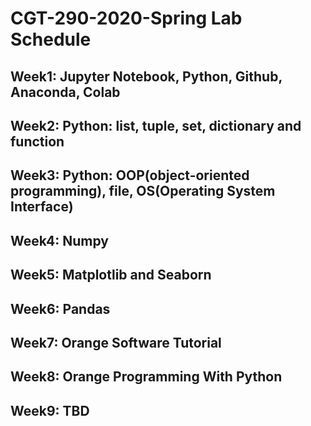 # CGT-290-2020-Spring Lab Schedule

## Week1: Jupyter Notebook, Python, Github, Anaconda, Colab

## Week2: Python: list, tuple, set, dictionary and function

## Week3: Python: OOP(object-oriented programming), file, OS(Operating System Interface)

## Week4: Numpy

## Week5: Matplotlib and Seaborn

## Week6: Pandas

## Week7: Orange Software Tutorial

## Week8: Orange Programming With Python

## Week9: TBD

